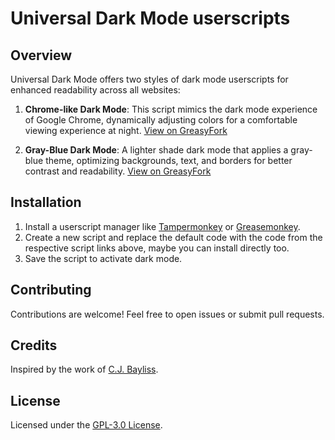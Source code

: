 # Universal Dark Mode userscripts

## Overview
Universal Dark Mode offers two styles of dark mode userscripts for enhanced readability across all websites:

1. **Chrome-like Dark Mode**: This script mimics the dark mode experience of Google Chrome, dynamically adjusting colors for a comfortable viewing experience at night. [View on GreasyFork](https://greasyfork.org/en/scripts/512895-universal-dark-mode-2-chrome-like)

2. **Gray-Blue Dark Mode**: A lighter shade dark mode that applies a gray-blue theme, optimizing backgrounds, text, and borders for better contrast and readability. [View on GreasyFork](https://greasyfork.org/en/scripts/512897-universal-dark-mode-3-gray-blue)

## Installation
1. Install a userscript manager like [Tampermonkey](https://www.tampermonkey.net/) or [Greasemonkey](https://www.greasespot.net/).
2. Create a new script and replace the default code with the code from the respective script links above, maybe you can install directly too.
3. Save the script to activate dark mode.

## Contributing
Contributions are welcome! Feel free to open issues or submit pull requests.

## Credits
Inspired by the work of [C.J. Bayliss](https://gist.github.com/cjbayliss/258b409395702efaba3a0a9794c6cea0).

## License
Licensed under the [GPL-3.0 License](https://opensource.org/licenses/GPL-3.0).
